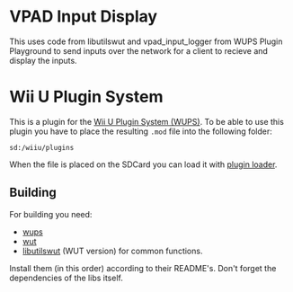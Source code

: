 # VPAD Input Display
This uses code from libutilswut and vpad_input_logger from WUPS Plugin Playground to send inputs over the network for a client to recieve and display the inputs. 

# Wii U Plugin System
This is a plugin for the [Wii U Plugin System (WUPS)](https://github.com/Maschell/WiiUPluginSystem/). To be able to use this plugin you have to place the resulting `.mod` file into the following folder:

```
sd:/wiiu/plugins
```
When the file is placed on the SDCard you can load it with [plugin loader](https://github.com/Maschell/WiiUPluginSystem/).

## Building

For building you need: 
- [wups](https://github.com/Maschell/WiiUPluginSystem)
- [wut](https://github.com/decaf-emu/wut)
- [libutilswut](https://github.com/Maschell/libutils/tree/wut) (WUT version) for common functions.

Install them (in this order) according to their README's. Don't forget the dependencies of the libs itself.
